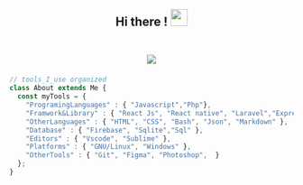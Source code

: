 
<h2 align="center">
 <abc>
  <br>Hi there !  <img src="https://user-images.githubusercontent.com/42378118/110234147-e3259600-7f4e-11eb-95be-0c4047144dea.gif" width="30"><br>
  <br>
   <p align="center">
     <img  src="./assets/cover.gif">
   </p>
 </abc>
</h2> 

```javascript
// tools_I_use organized
class About extends Me { 
  const myTools = {  
    "ProgramingLanguages" : { "Javascript","Php"},
    "Framwork&Library" : { "React Js", "React native", "Laravel","Express js"},
    "OtherLanguages" : { "HTML", "CSS", "Bash", "Json", "Markdown" },
    "Database" : { "Firebase", "Sqlite","Sql" },
    "Editors" : { "Vscode", "Sublime" },
    "Platforms" : { "GNU/Linux", "Windows" },
    "OtherTools" : { "Git", "Figma", "Photoshop",  }
  };
}
```

<!--
[![GitHub Streak](http://github-readme-streak-stats.herokuapp.com?user=bilwifi&theme=Javascript&date_format=j%20M%5B%20Y%5D)](https://git.io/streak-stats)

-->
<!--
**bilwifi/bilwifi** is a ✨ _special_ ✨ repository because its `README.md` (this file) appears on your GitHub profile.

Here are some ideas to get you started:

- 🔭 I’m currently working on ...
- 🌱 I’m currently learning ...
- 👯 I’m looking to collaborate on ...
- 🤔 I’m looking for help with ...
- 💬 Ask me about ...
- 📫 How to reach me: ...
- 😄 Pronouns: ...
- ⚡ Fun fact: ...
-->
